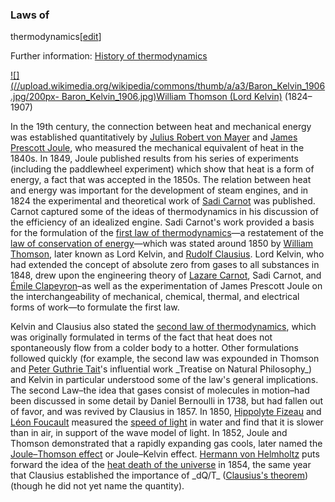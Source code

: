 ### Laws of
thermodynamics[[edit](/w/index.php?title=History\_of\_physics&action=edit&section=20
"Edit section: Laws of thermodynamics")]

Further information: [History of
thermodynamics](/wiki/History\_of\_thermodynamics "History of thermodynamics")

[![](//upload.wikimedia.org/wikipedia/commons/thumb/a/a3/Baron\_Kelvin\_1906.jpg/200px-
Baron\_Kelvin\_1906.jpg)](/wiki/File:Baron\_Kelvin\_1906.jpg)[William Thomson
(Lord Kelvin)](/wiki/William\_Thomson,\_1st\_Baron\_Kelvin "William Thomson, 1st
Baron Kelvin") 
(1824–1907)

In the 19th century, the connection between heat and mechanical energy was
established quantitatively by [Julius Robert von
Mayer](/wiki/Julius\_Robert\_von\_Mayer "Julius Robert von Mayer") and [James
Prescott Joule](/wiki/James\_Prescott\_Joule "James Prescott Joule"), who
measured the mechanical equivalent of heat in the 1840s. In 1849, Joule
published results from his series of experiments (including the paddlewheel
experiment) which show that heat is a form of energy, a fact that was accepted
in the 1850s. The relation between heat and energy was important for the
development of steam engines, and in 1824 the experimental and theoretical
work of [Sadi Carnot](/wiki/Nicolas\_L%C3%A9onard\_Sadi\_Carnot "Nicolas Léonard
Sadi Carnot") was published. Carnot captured some of the ideas of
thermodynamics in his discussion of the efficiency of an idealized engine.
Sadi Carnot's work provided a basis for the formulation of the [first law of
thermodynamics](/wiki/First\_law\_of\_thermodynamics "First law of
thermodynamics")—a restatement of the [law of conservation of
energy](/wiki/Law\_of\_conservation\_of\_energy "Law of conservation of
energy")—which was stated around 1850 by [William
Thomson](/wiki/William\_Thomson,\_1st\_Baron\_Kelvin "William Thomson, 1st Baron
Kelvin"), later known as Lord Kelvin, and [Rudolf
Clausius](/wiki/Rudolf\_Clausius "Rudolf Clausius"). Lord Kelvin, who had
extended the concept of absolute zero from gases to all substances in 1848,
drew upon the engineering theory of [Lazare Carnot](/wiki/Lazare\_Carnot
"Lazare Carnot"), Sadi Carnot, and [Émile
Clapeyron](/wiki/%C3%89mile\_Clapeyron "Émile Clapeyron")–as well as the
experimentation of James Prescott Joule on the interchangeability of
mechanical, chemical, thermal, and electrical forms of work—to formulate the
first law.

Kelvin and Clausius also stated the [second law of
thermodynamics](/wiki/Second\_law\_of\_thermodynamics "Second law of
thermodynamics"), which was originally formulated in terms of the fact that
heat does not spontaneously flow from a colder body to a hotter. Other
formulations followed quickly (for example, the second law was expounded in
Thomson and [Peter Guthrie Tait](/wiki/Peter\_Guthrie\_Tait "Peter Guthrie
Tait")'s influential work \_Treatise on Natural Philosophy\_) and Kelvin in
particular understood some of the law's general implications. The second
Law–the idea that gases consist of molecules in motion–had been discussed in
some detail by Daniel Bernoulli in 1738, but had fallen out of favor, and was
revived by Clausius in 1857. In 1850, [Hippolyte
Fizeau](/wiki/Hippolyte\_Fizeau "Hippolyte Fizeau") and [Léon
Foucault](/wiki/L%C3%A9on\_Foucault "Léon Foucault") measured the [speed of
light](/wiki/Speed\_of\_light "Speed of light") in water and find that it is
slower than in air, in support of the wave model of light. In 1852, Joule and
Thomson demonstrated that a rapidly expanding gas cools, later named the
[Joule–Thomson effect](/wiki/Joule%E2%80%93Thomson\_effect "Joule–Thomson
effect") or Joule–Kelvin effect. [Hermann von
Helmholtz](/wiki/Hermann\_von\_Helmholtz "Hermann von Helmholtz") puts forward
the idea of the [heat death of the universe](/wiki/Heat\_death\_of\_the\_universe
"Heat death of the universe") in 1854, the same year that Clausius established
the importance of \_dQ/T\_ ([Clausius's theorem](/wiki/Clausius%27s\_theorem
"Clausius's theorem")) (though he did not yet name the quantity).
